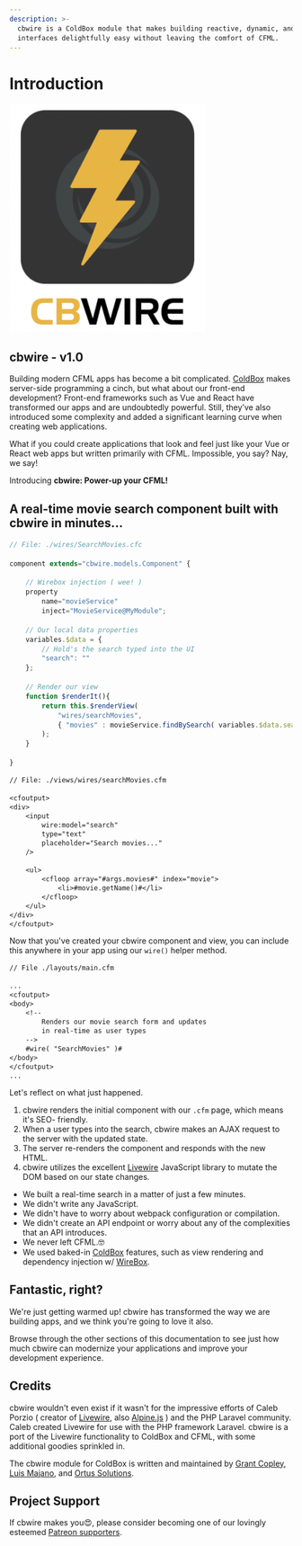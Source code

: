 ```yaml
---
description: >-
  cbwire is a ColdBox module that makes building reactive, dynamic, and modern
  interfaces delightfully easy without leaving the comfort of CFML.
---
```


# Introduction

![](.gitbook/assets/logo%20%281%29.png)

## cbwire - v1.0

Building modern CFML apps has become a bit complicated. [ColdBox](https://coldbox.ortusbooks.com/) makes server-side programming a cinch, but what about our front-end development? Front-end frameworks such as Vue and React have transformed our apps and are undoubtedly powerful. Still, they’ve also introduced some complexity and added a significant learning curve when creating web applications.

What if you could create applications that look and feel just like your Vue or React web apps but written primarily with CFML. Impossible, you say? Nay, we say!

Introducing **cbwire: Power-up your CFML!** 

## A real-time movie search component built with cbwire in minutes...

```javascript
// File: ./wires/SearchMovies.cfc

component extends="cbwire.models.Component" {

    // Wirebox injection ( wee! )
    property
        name="movieService"
        inject="MovieService@MyModule";

    // Our local data properties
    variables.$data = {
        // Hold's the search typed into the UI
        "search": ""
    };

    // Render our view
    function $renderIt(){
        return this.$renderView(
            "wires/searchMovies",
            { "movies" : movieService.findBySearch( variables.$data.search ) }
        );
    }

}

```

```markup
// File: ./views/wires/searchMovies.cfm

<cfoutput>
<div>
    <input 
        wire:model="search" 
        type="text" 
        placeholder="Search movies..."
    />

    <ul>
        <cfloop array="#args.movies#" index="movie">
            <li>#movie.getName()#</li>
        </cfloop>
    </ul>
</div>
</cfoutput>
```

Now that you've created your cbwire component and view, you can include this anywhere in your app using our `wire()` helper method.

```markup
// File ./layouts/main.cfm

...
<cfoutput>
<body>
    <!-- 
        Renders our movie search form and updates
        in real-time as user types
    -->
    #wire( "SearchMovies" )#
</body>
</cfoutput>
...
```

Let's reflect on what just happened.

1. cbwire renders the initial component with our `.cfm` page, which means it's SEO- friendly.
2. When a user types into the search, cbwire makes an AJAX request to the server with the updated state.
3. The server re-renders the component and responds with the new HTML.
4. cbwire utilizes the excellent [Livewire](https://laravel-livewire.com/) JavaScript library to mutate the DOM based on our state changes.

* We built a real-time search in a matter of just a few minutes.
* We didn't write any JavaScript.
* We didn't have to worry about webpack configuration or compilation. 
* We didn't create an API endpoint or worry about any of the complexities that an API introduces.
* We never left CFML.🤓 
* We used baked-in [ColdBox](https://coldbox.org/) features, such as view rendering and dependency injection w/ [WireBox](https://wirebox.ortusbooks.com/).

## Fantastic, right?

We're just getting warmed up! cbwire has transformed the way we are building apps, and we think you're going to love it also. 

Browse through the other sections of this documentation to see just how much cbwire can modernize your applications and improve your development experience. 

## Credits

cbwire wouldn't even exist if it wasn't for the impressive efforts of Caleb Porzio \( creator of [Livewire](https://laravel-livewire.com/), also [Alpine.js](https://github.com/alpinejs/alpine) \) and the PHP Laravel community. Caleb created Livewire for use with the PHP framework Laravel. cbwire is a port of the Livewire functionality to ColdBox and CFML, with some additional goodies sprinkled in.

The cbwire module for ColdBox is written and maintained by [Grant Copley](https://twitter.com/grantcopley), [Luis Majano](https://twitter.com/lmajano), and [Ortus Solutions](https://www.ortussolutions.com/).

## Project Support

If cbwire makes you😍, please consider becoming one of our lovingly esteemed [Patreon supporters](https://www.patreon.com/ortussolutions).

